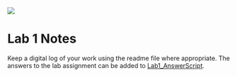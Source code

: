 <img src="https://github.com/ee209-2020class/ee209-2020class.github.io/blob/master/ExtraInfo/logo.png">

# Lab 1 Notes

Keep a digital log of your work using the readme file where appropriate. The answers to the lab assignment can be added to [Lab1_AnswerScript](Lab1_AnswerScript.md).